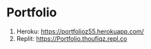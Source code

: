 # Portfolio
1. Heroku: https://portfolioz55.herokuapp.com/
2. Replit: https://Portfolio.thoufiqz.repl.co
